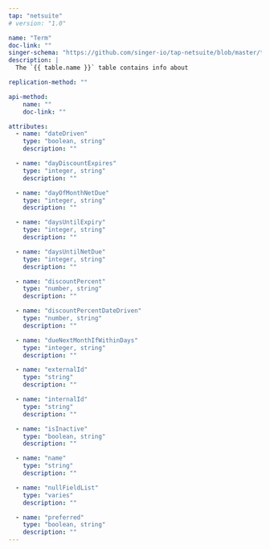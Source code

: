 ```yaml
---
tap: "netsuite"
# version: "1.0"

name: "Term"
doc-link: ""
singer-schema: "https://github.com/singer-io/tap-netsuite/blob/master/tap_netsuite/schemas/Term.json"
description: |
  The `{{ table.name }}` table contains info about 

replication-method: ""

api-method:
    name: ""
    doc-link: ""

attributes:
  - name: "dateDriven"
    type: "boolean, string"
    description: ""

  - name: "dayDiscountExpires"
    type: "integer, string"
    description: ""

  - name: "dayOfMonthNetDue"
    type: "integer, string"
    description: ""

  - name: "daysUntilExpiry"
    type: "integer, string"
    description: ""

  - name: "daysUntilNetDue"
    type: "integer, string"
    description: ""

  - name: "discountPercent"
    type: "number, string"
    description: ""

  - name: "discountPercentDateDriven"
    type: "number, string"
    description: ""

  - name: "dueNextMonthIfWithinDays"
    type: "integer, string"
    description: ""

  - name: "externalId"
    type: "string"
    description: ""

  - name: "internalId"
    type: "string"
    description: ""

  - name: "isInactive"
    type: "boolean, string"
    description: ""

  - name: "name"
    type: "string"
    description: ""

  - name: "nullFieldList"
    type: "varies"
    description: ""

  - name: "preferred"
    type: "boolean, string"
    description: ""
---
```

